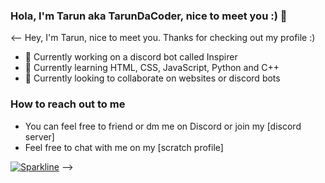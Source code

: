 ### Hola, I'm Tarun aka TarunDaCoder, nice to meet you :) 👋

<--
Hey, I'm Tarun, nice to meet you. Thanks for checking out my profile :)
- 🔭 Currently working on a discord bot called Inspirer
- 🌱 Currently learning HTML, CSS, JavaScript, Python and C++
- 👯‍ Currently looking to collaborate on websites or discord bots

### How to reach out to me
- You can feel free to friend or dm me on Discord or join my [discord server]
- Feel free to chat with me on my [scratch profile]


[![Sparkline](https://stars.medv.io/TarunDaCoder/TarunDaCoder.svg)](https://stars.medv.io/TarunDaCoder/TarunDaCoder)
-->
